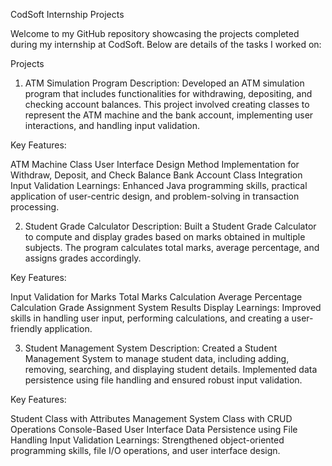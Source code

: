 CodSoft Internship Projects


Welcome to my GitHub repository showcasing the projects completed during my internship at CodSoft. Below are details of the tasks I worked on:

Projects
1. ATM Simulation Program
Description:
Developed an ATM simulation program that includes functionalities for withdrawing, depositing, and checking account balances. This project involved creating classes to represent the ATM machine and the bank account, implementing user interactions, and handling input validation.

Key Features:

ATM Machine Class
User Interface Design
Method Implementation for Withdraw, Deposit, and Check Balance
Bank Account Class Integration
Input Validation
Learnings:
Enhanced Java programming skills, practical application of user-centric design, and problem-solving in transaction processing.

2. Student Grade Calculator
Description:
Built a Student Grade Calculator to compute and display grades based on marks obtained in multiple subjects. The program calculates total marks, average percentage, and assigns grades accordingly.

Key Features:

Input Validation for Marks
Total Marks Calculation
Average Percentage Calculation
Grade Assignment System
Results Display
Learnings:
Improved skills in handling user input, performing calculations, and creating a user-friendly application.

3. Student Management System
Description:
Created a Student Management System to manage student data, including adding, removing, searching, and displaying student details. Implemented data persistence using file handling and ensured robust input validation.

Key Features:

Student Class with Attributes
Management System Class with CRUD Operations
Console-Based User Interface
Data Persistence using File Handling
Input Validation
Learnings:
Strengthened object-oriented programming skills, file I/O operations, and user interface design.

